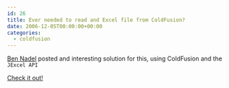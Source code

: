 ```yaml
---
id: 26
title: Ever needed to read and Excel file from ColdFusion?
date: 2006-12-05T00:00:00+00:00
categories:
  - coldfusion
---
```

<a href=http://www.bennadel.com target="_blank">Ben Nadel</a> posted and interesting solution for this, using ColdFusion and the `JExcel API`

<a href="http://www.bennadel.com/blog/427-Reading-A-Microsoft-Excel-File-In-ColdFusion-Using-JExcel-API.htm" target="_blank">Check it out!</a>
